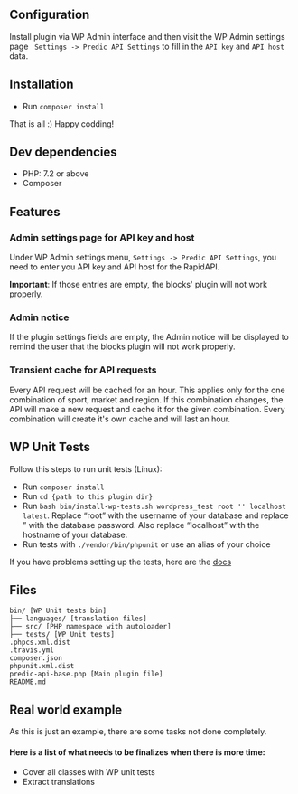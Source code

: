 ## Configuration
Install plugin via WP Admin interface and then visit the WP Admin settings page 
` Settings -> Predic API Settings` to fill in the `API key` and `API host` data.

## Installation
* Run `composer install`

That is all :) Happy codding!

## Dev dependencies
* PHP: 7.2 or above
* Composer

## Features

### Admin settings page for API key and host
Under WP Admin settings menu, `Settings -> Predic API Settings`, you need to enter you API key and API host for the RapidAPI.

**Important**: If those entries are empty, the blocks' plugin will not work properly.

### Admin notice
If the plugin settings fields are empty, the Admin notice will be displayed to remind the user that the 
blocks plugin will not work properly.

### Transient cache for API requests 
Every API request will be cached for an hour. This applies only for the one combination of 
sport, market and region. If this combination changes, the API will make a new request and cache it for the 
given combination. Every combination will create it's own cache and will last an hour.

## WP Unit Tests
Follow this steps to run unit tests (Linux):
* Run `composer install`
* Run `cd {path to this plugin dir}`
* Run `bash bin/install-wp-tests.sh wordpress_test root '' localhost latest`.
  Replace “root” with the username of your database and replace ” with the database password. Also replace “localhost” with the hostname of your database.
* Run tests with `./vendor/bin/phpunit` or use an alias of your choice

If you have problems setting up the tests, here are the [docs](https://make.wordpress.org/cli/handbook/misc/plugin-unit-tests/) 

## Files

	bin/ [WP Unit tests bin]
	├── languages/ [translation files]
	├── src/ [PHP namespace with autoloader]
	├── tests/ [WP Unit tests]
	.phpcs.xml.dist
	.travis.yml
	composer.json
	phpunit.xml.dist
	predic-api-base.php [Main plugin file]
	README.md

## Real world example
As this is just an example, there are some tasks not done completely.

#### Here is a list of what needs to be finalizes when there is more time:
* Cover all classes with WP unit tests
* Extract translations

